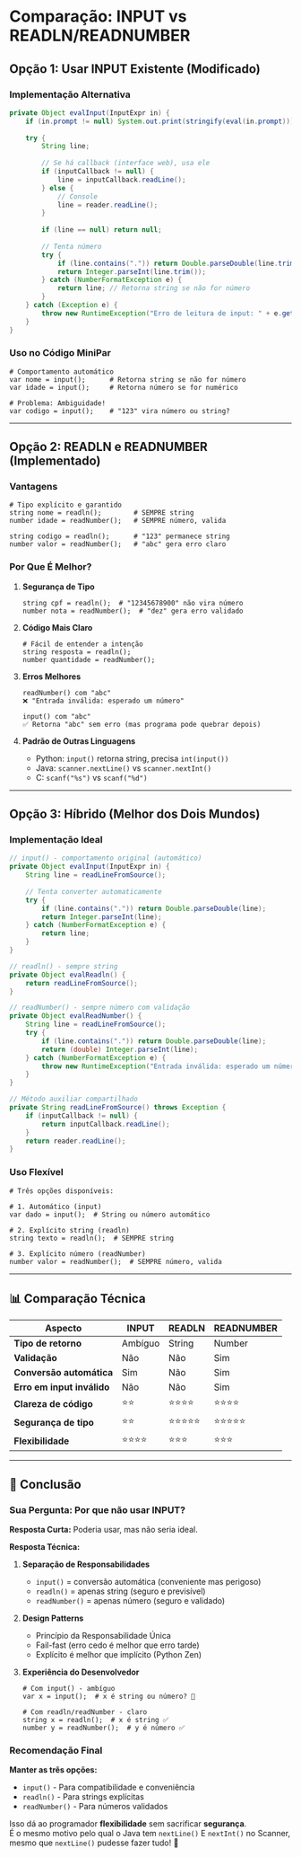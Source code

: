 # Comparação: INPUT vs READLN/READNUMBER

## Opção 1: Usar INPUT Existente (Modificado)

### Implementação Alternativa

```java
private Object evalInput(InputExpr in) {
    if (in.prompt != null) System.out.print(stringify(eval(in.prompt)));
    
    try {
        String line;
        
        // Se há callback (interface web), usa ele
        if (inputCallback != null) {
            line = inputCallback.readLine();
        } else {
            // Console
            line = reader.readLine();
        }
        
        if (line == null) return null;
        
        // Tenta número
        try {
            if (line.contains(".")) return Double.parseDouble(line.trim());
            return Integer.parseInt(line.trim());
        } catch (NumberFormatException e) {
            return line; // Retorna string se não for número
        }
    } catch (Exception e) {
        throw new RuntimeException("Erro de leitura de input: " + e.getMessage());
    }
}
```

### Uso no Código MiniPar

```minipar
# Comportamento automático
var nome = input();      # Retorna string se não for número
var idade = input();     # Retorna número se for numérico

# Problema: Ambiguidade!
var codigo = input();    # "123" vira número ou string?
```

---

## Opção 2: READLN e READNUMBER (Implementado)

### Vantagens

```minipar
# Tipo explícito e garantido
string nome = readln();        # SEMPRE string
number idade = readNumber();   # SEMPRE número, valida

string codigo = readln();      # "123" permanece string
number valor = readNumber();   # "abc" gera erro claro
```

### Por Que É Melhor?

1. **Segurança de Tipo**
   ```minipar
   string cpf = readln();  # "12345678900" não vira número
   number nota = readNumber();  # "dez" gera erro validado
   ```

2. **Código Mais Claro**
   ```minipar
   # Fácil de entender a intenção
   string resposta = readln();
   number quantidade = readNumber();
   ```

3. **Erros Melhores**
   ```
   readNumber() com "abc"
   ❌ "Entrada inválida: esperado um número"
   
   input() com "abc"  
   ✅ Retorna "abc" sem erro (mas programa pode quebrar depois)
   ```

4. **Padrão de Outras Linguagens**
   - Python: `input()` retorna string, precisa `int(input())`
   - Java: `scanner.nextLine()` vs `scanner.nextInt()`
   - C: `scanf("%s")` vs `scanf("%d")`

---

## Opção 3: Híbrido (Melhor dos Dois Mundos)

### Implementação Ideal

```java
// input() - comportamento original (automático)
private Object evalInput(InputExpr in) {
    String line = readLineFromSource();
    
    // Tenta converter automaticamente
    try {
        if (line.contains(".")) return Double.parseDouble(line);
        return Integer.parseInt(line);
    } catch (NumberFormatException e) {
        return line;
    }
}

// readln() - sempre string
private Object evalReadln() {
    return readLineFromSource();
}

// readNumber() - sempre número com validação
private Object evalReadNumber() {
    String line = readLineFromSource();
    try {
        if (line.contains(".")) return Double.parseDouble(line);
        return (double) Integer.parseInt(line);
    } catch (NumberFormatException e) {
        throw new RuntimeException("Entrada inválida: esperado um número");
    }
}

// Método auxiliar compartilhado
private String readLineFromSource() throws Exception {
    if (inputCallback != null) {
        return inputCallback.readLine();
    }
    return reader.readLine();
}
```

### Uso Flexível

```minipar
# Três opções disponíveis:

# 1. Automático (input)
var dado = input();  # String ou número automático

# 2. Explícito string (readln)
string texto = readln();  # SEMPRE string

# 3. Explícito número (readNumber)
number valor = readNumber();  # SEMPRE número, valida
```

---

## 📊 Comparação Técnica

| Aspecto | INPUT | READLN | READNUMBER |
|---------|-------|--------|------------|
| **Tipo de retorno** | Ambíguo | String | Number |
| **Validação** | Não | Não | Sim |
| **Conversão automática** | Sim | Não | Sim |
| **Erro em input inválido** | Não | Não | Sim |
| **Clareza de código** | ⭐⭐ | ⭐⭐⭐⭐ | ⭐⭐⭐⭐ |
| **Segurança de tipo** | ⭐⭐ | ⭐⭐⭐⭐⭐ | ⭐⭐⭐⭐⭐ |
| **Flexibilidade** | ⭐⭐⭐⭐ | ⭐⭐⭐ | ⭐⭐⭐ |

---

## 🎯 Conclusão

### Sua Pergunta: Por que não usar INPUT?

**Resposta Curta:** Poderia usar, mas não seria ideal.

**Resposta Técnica:**

1. **Separação de Responsabilidades**
   - `input()` = conversão automática (conveniente mas perigoso)
   - `readln()` = apenas string (seguro e previsível)
   - `readNumber()` = apenas número (seguro e validado)

2. **Design Patterns**
   - Princípio da Responsabilidade Única
   - Fail-fast (erro cedo é melhor que erro tarde)
   - Explícito é melhor que implícito (Python Zen)

3. **Experiência do Desenvolvedor**
   ```minipar
   # Com input() - ambíguo
   var x = input();  # x é string ou número? 🤔
   
   # Com readln/readNumber - claro
   string x = readln();  # x é string ✅
   number y = readNumber();  # y é número ✅
   ```

### Recomendação Final

**Manter as três opções:**
- `input()` - Para compatibilidade e conveniência
- `readln()` - Para strings explícitas
- `readNumber()` - Para números validados

Isso dá ao programador **flexibilidade** sem sacrificar **segurança**.  
É o mesmo motivo pelo qual o Java tem `nextLine()` E `nextInt()` no Scanner, mesmo que `nextLine()` pudesse fazer tudo! 🎯
